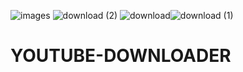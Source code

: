 ![images](https://user-images.githubusercontent.com/85251162/126054746-8f2342a2-08d4-41c5-b2d7-d7e40d02825d.jpg)
![download (2)](https://user-images.githubusercontent.com/85251162/126054725-91551fcd-f8b5-4925-815a-d85e1c9f2d86.jpg)
![download](https://user-images.githubusercontent.com/85251162/126054634-e67b78c4-10f9-4054-ae64-4e00f8eea0e7.jpg)![download (1)](https://user-images.githubusercontent.com/85251162/126054670-01e01446-fade-4143-8bac-4c9380c701a8.jpg)

# YOUTUBE-DOWNLOADER
